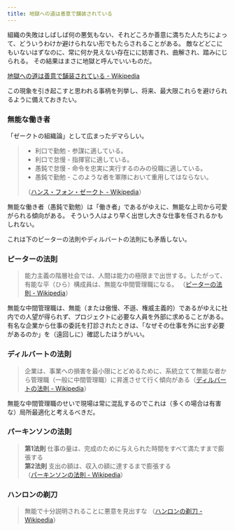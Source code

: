 ```yaml
---
title: 地獄への道は善意で舗装されている
---
```


組織の失敗はしばしば何の悪気もない、それどころか善意に満ちた人たちによって、どういうわけか避けられない形でもたらされることがある。
敵などどこにもいないはずなのに、常に何か見えない存在にに妨害され、曲解され、踏みにじられる。
その結果はまさに地獄と呼んでいいものだ。

[地獄への道は善意で舗装されている - Wikipedia](https://ja.wikipedia.org/wiki/%E5%9C%B0%E7%8D%84%E3%81%B8%E3%81%AE%E9%81%93%E3%81%AF%E5%96%84%E6%84%8F%E3%81%A7%E8%88%97%E8%A3%85%E3%81%95%E3%82%8C%E3%81%A6%E3%81%84%E3%82%8B)


この現象を引き起こすと思われる事柄を列挙し、将来、最大限これらを避けられるように備えておきたい。


### 無能な働き者

「ゼークトの組織論」として広まったデマらしい。

> - 利口で勤勉 - 参謀に適している。
> - 利口で怠慢 - 指揮官に適している。
> - 愚鈍で怠慢 - 命令を忠実に実行するのみの役職に適している。
> - 愚鈍で勤勉 - このような者を軍隊において重用してはならない。
>
> （[ハンス・フォン・ゼークト - Wikipedia](https://ja.wikipedia.org/wiki/%E3%83%8F%E3%83%B3%E3%82%B9%E3%83%BB%E3%83%95%E3%82%A9%E3%83%B3%E3%83%BB%E3%82%BC%E3%83%BC%E3%82%AF%E3%83%88)）

無能な働き者（愚鈍で勤勉）は「働き者」であるがゆえに、無能な上司から可愛がられる傾向がある。
そういう人はより早く出世し大きな仕事を任されるかもしれない。

これは下のピーターの法則やディルバートの法則にも矛盾しない。


### ピーターの法則

> 能力主義の階層社会では、人間は能力の極限まで出世する。したがって、有能な平（ひら）構成員は、無能な中間管理職になる。
> （[ピーターの法則 - Wikipedia](https://ja.wikipedia.org/wiki/%E3%83%94%E3%83%BC%E3%82%BF%E3%83%BC%E3%81%AE%E6%B3%95%E5%89%87)）

無能な中間管理職は、無能（または傲慢、不遜、権威主義的）であるがゆえに社内での人望が得られず、プロジェクトに必要な人員を外部に求めることがある。
有名な企業から仕事の委託を打診されたときは、「なぜその仕事を外に出す必要があるのか」を（遠回しに）確認したほうがいい。


### ディルバートの法則

> 企業は、事業への損害を最小限にとどめるために、系統立てて無能な者から管理職（一般に中間管理職）に昇進させて行く傾向がある（[ディルバートの法則 - Wikipedia](https://ja.wikipedia.org/wiki/%E3%83%87%E3%82%A3%E3%83%AB%E3%83%90%E3%83%BC%E3%83%88%E3%81%AE%E6%B3%95%E5%89%87)）

無能な中間管理職のせいで現場は常に混乱するのでこれは（多くの場合は有害な）局所最適化と考えるべきだ。

### パーキンソンの法則

> **第1法則**
> 仕事の量は、完成のために与えられた時間をすべて満たすまで膨張する  
> **第2法則**
> 支出の額は、収入の額に達するまで膨張する  
> （[パーキンソンの法則 - Wikipedia](https://ja.wikipedia.org/wiki/%E3%83%91%E3%83%BC%E3%82%AD%E3%83%B3%E3%82%BD%E3%83%B3%E3%81%AE%E6%B3%95%E5%89%87)）



### ハンロンの剃刀

> 無能で十分説明されることに悪意を見出すな
> （[ハンロンの剃刀 - Wikipedia](https://ja.wikipedia.org/wiki/%E3%83%8F%E3%83%B3%E3%83%AD%E3%83%B3%E3%81%AE%E5%89%83%E5%88%80)）
